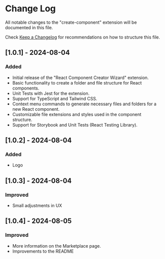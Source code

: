 # Change Log

All notable changes to the "create-component" extension will be documented in this file.

Check [Keep a Changelog](http://keepachangelog.com/) for recommendations on how to structure this file.

## [1.0.1] - 2024-08-04

### Added
- Initial release of the "React Component Creator Wizard" extension.
- Basic functionality to create a folder and file structure for React components.
- Unit Tests with Jest for the extension.
- Support for TypeScript and Tailwind CSS.
- Context menu commands to generate necessary files and folders for a new React component.
- Customizable file extensions and styles used in the component structure.
- Support for Storybook and Unit Tests (React Testing Library).

## [1.0.2] - 2024-08-04

### Added
- Logo

## [1.0.3] - 2024-08-04
### Improved
- Small adjustments in UX

## [1.0.4] - 2024-08-05
### Improved
- More information on the Marketplace page.
- Improvements to the README
